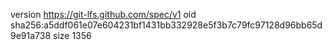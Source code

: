 version https://git-lfs.github.com/spec/v1
oid sha256:a5ddf061e07e604231bf1431bb332928e5f3b7c79fc97128d96bb65d9e91a738
size 1356

